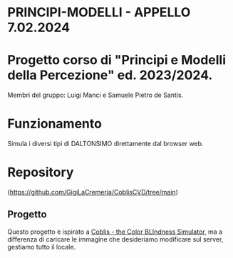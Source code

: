 # PRINCIPI-MODELLI  -  APPELLO 7.02.2024

# Progetto corso di "Principi e Modelli della Percezione" ed. 2023/2024.
Membri del gruppo: Luigi Manci e Samuele Pietro de Santis.


# Funzionamento
Simula i diversi tipi di DALTONSIMO direttamente dal browser web.

# Repository 
(https://github.com/GigiLaCremeria/CoblisCVD/tree/main)

## Progetto
Questo progetto è ispirato a [Coblis - the Color BLIndness Simulator](http://www.color-blindness.com/coblis-color-blindness-simulator/), ma a differenza di caricare le
immagine che desideriamo modificare sul server, gestiamo tutto il locale.
 
